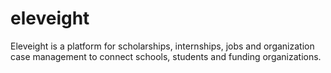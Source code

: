 # eleveight

Eleveight is a platform for scholarships, internships, jobs and organization case management to connect schools, students and funding organizations. 

